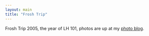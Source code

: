 ```yaml
---
layout: main
title: "Frosh Trip"
---
```

Frosh Trip 2005, the year of LH 101, photos are up at my [photo
blog](http://andystestingblog.blogspot.com/).

